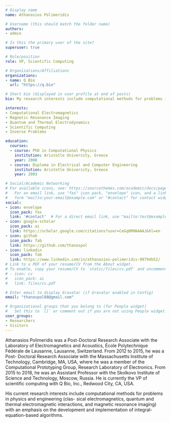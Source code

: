 ```yaml
---
# Display name
name: Athanasios Polimeridis

# Username (this should match the folder name)
authors:
- admin

# Is this the primary user of the site?
superuser: true

# Role/position
role: VP, Scientific Computing

# Organizations/Affiliations
organizations:
- name: Q Bio
  url: "https://q.bio"

# Short bio (displayed in user profile at end of posts)
bio: My research interests include computational methods for problems in physics and engineering.

interests:
- Computational Electromagnetics
- Magnetic Resonance Imaging
- Quantum and Thermal Electrodynamics
- Scientific Computing
- Inverse Problems

education:
  courses:
  - course: PhD in Computational Physics
    institution: Aristotle University, Greece
    year: 2008
  - course: Diploma in Electrical and Computer Engineering
    institution: Aristotle University, Greece
    year: 2003

# Social/Academic Networking
# For available icons, see: https://sourcethemes.com/academic/docs/page-builder/#icons
#   For an email link, use "fas" icon pack, "envelope" icon, and a link in the
#   form "mailto:your-email@example.com" or "#contact" for contact widget.
social:
- icon: envelope
  icon_pack: fas
  link: '#contact'  # For a direct email link, use "mailto:test@example.org".
- icon: google-scholar
  icon_pack: ai
  link: https://scholar.google.com/citations?user=CeGq0RMAAAAJ&hl=en
- icon: github
  icon_pack: fab
  link: https://github.com/thanospol
- icon: linkedin
  icon_pack: fab
  link: https://www.linkedin.com/in/athanasios-polimeridis-99794b52/
# Link to a PDF of your resume/CV from the About widget.
# To enable, copy your resume/CV to `static/files/cv.pdf` and uncomment the lines below.
# - icon: cv
#   icon_pack: ai
#   link: files/cv.pdf

# Enter email to display Gravatar (if Gravatar enabled in Config)
email: "thanospol88@gmail.com"

# Organizational groups that you belong to (for People widget)
#   Set this to `[]` or comment out if you are not using People widget.
user_groups:
- Researchers
- Visitors
---
```


Athanasios Polimeridis was a Post-Doctoral Research Associate with the Laboratory of Electromagnetics and Acoustics, École Polytechnique Fédérale de Lausanne, Lausanne, Switzerland. From 2012 to 2015, he was a Post- Doctoral Research Associate with the Massachusetts Institute of Technology, Cambridge, MA, USA, where he was a member of the Computational Prototyping Group, Research Laboratory of Electronics. From 2015 to 2018, he was an Assistant Professor with the Skolkovo Institute of Science and Technology, Moscow, Russia. He is currently the VP of scientific computing with Q Bio, Inc., Redwood City, CA, USA.

His current research interests include computational methods for problems in physics and engineering (clas- sical electromagnetics, quantum and thermal electromagnetic interactions, and magnetic resonance imaging) with an emphasis on the development and implementation of integral-equation-based algorithms.
